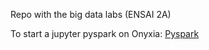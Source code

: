 Repo with the big data labs (ENSAI 2A)

To start a jupyter pyspark on Onyxia: [Pyspark](https://datalab.sspcloud.fr/launcher/ide/jupyter-pyspark?version=1.33.14&autoLaunch=true&init.personalInit=«https%3A%2F%2Fraw.githubusercontent.com%2Fyann223%2Fbigdata_labs%2Fmain%2Fscript%2Fpyspark_init.sh»&onyxia.friendlyName=«jupyter-pyspark-bigdata»)
